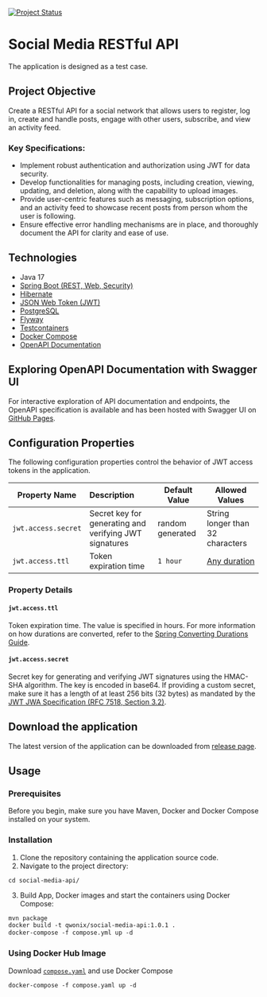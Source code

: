 [![Project Status](https://img.shields.io/badge/swagger-AVAILABLE_TEST_SERVER-salad.svg?style=for-the-badge)](http://212.57.126.49/swagger-ui/index.html)

# Social Media RESTful API

The application is designed as a test case.

## Project Objective

Create a RESTful API for a social network that allows users to register, log in,
create and handle posts, engage with other users, subscribe, and view an activity feed.

### Key Specifications:

* Implement robust authentication and authorization using JWT for data security.
* Develop functionalities for managing posts, including creation, viewing, updating, and deletion,
  along with the capability to upload images.
* Provide user-centric features such as messaging, subscription options,
  and an activity feed to showcase recent posts from person whom the user is following.
* Ensure effective error handling mechanisms are in place, and thoroughly document the API for clarity and ease of use.

## Technologies

* Java 17
* [Spring Boot (REST, Web, Security)](https://spring.io/)
* [Hibernate](https://hibernate.org/)
* [JSON Web Token (JWT)](https://jwt.io/)
* [PostgreSQL](https://www.postgresql.org/)
* [Flyway](https://flywaydb.org/)
* [Testcontainers](https://testcontainers.com/)
* [Docker Compose](https://docs.docker.com/compose/)
* [OpenAPI Documentation](https://springdoc.org/)

## Exploring OpenAPI Documentation with Swagger UI

For interactive exploration of API documentation and endpoints,
the OpenAPI specification is available and has been hosted with Swagger UI
on [GitHub Pages](https://qwonix.github.io/social-media-api).

## Configuration Properties

The following configuration properties control the behavior of JWT access tokens in the application.

| Property Name       | Description                                            | Default Value    | Allowed Values                                                                                                                                                               |
|---------------------|:-------------------------------------------------------|------------------|------------------------------------------------------------------------------------------------------------------------------------------------------------------------------|
| `jwt.access.secret` | Secret key for generating and verifying JWT signatures | random generated | String longer than 32 characters                                                                                                                                             |
| `jwt.access.ttl`    | Token expiration time                                  | `1 hour`         | [Any duration](https://docs.spring.io/spring-boot/docs/current/reference/html/features.html#features.external-config.typesafe-configuration-properties.conversion.durations) |

### Property Details

#### `jwt.access.ttl`

Token expiration time. The value is specified in hours. For more information on how durations are converted, refer to
the [Spring Converting Durations Guide](https://docs.spring.io/spring-boot/docs/current/reference/html/features.html#features.external-config.typesafe-configuration-properties.conversion.durations).

#### `jwt.access.secret`

Secret key for generating and verifying JWT signatures using the HMAC-SHA algorithm. The key is encoded in base64. If
providing a custom secret, make sure it has a length of at least 256 bits (32 bytes) as mandated by
the [JWT JWA Specification (RFC 7518, Section 3.2)](https://tools.ietf.org/html/rfc7518#section-3.2).


## Download the application

The latest version of the application can be downloaded
from [release page](https://github.com/qwonix/social-media-api/releases).

## Usage

### Prerequisites

Before you begin, make sure you have Maven, Docker and Docker Compose installed on your system.

### Installation

1. Clone the repository containing the application source code.
2. Navigate to the project directory:
``` shell
cd social-media-api/
```
3. Build App, Docker images and start the containers using Docker Compose:
``` dockerfile
mvn package
docker build -t qwonix/social-media-api:1.0.1 .
docker-compose -f compose.yml up -d
```

### Using Docker Hub Image

Download [`compose.yaml`](/compose.yaml) and use Docker Compose
```dockerfile
docker-compose -f compose.yaml up -d
```